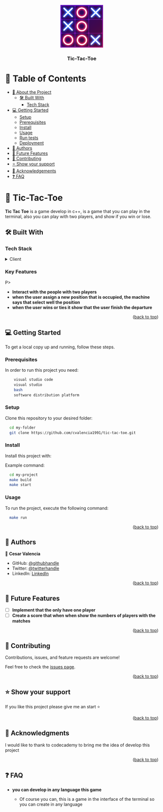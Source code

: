 <div align="center">

  <img src="./tictactoe.png" alt="logo" width="140"  height="auto" />
  <br/>

  <h3><b>Tic-Tac-Toe</b></h3>

</div>


# 📗 Table of Contents

- [📖 About the Project](#about-project)
  - [🛠 Built With](#built-with)
    - [Tech Stack](#tech-stack)
- [💻 Getting Started](#getting-started)
  - [Setup](#setup)
  - [Prerequisites](#prerequisites)
  - [Install](#install)
  - [Usage](#usage)
  - [Run tests](#run-tests)
  - [Deployment](#triangular_flag_on_post-deployment)
- [👥 Authors](#authors)
- [🔭 Future Features](#future-features)
- [🤝 Contributing](#contributing)
- [⭐️ Show your support](#support)
- [🙏 Acknowledgements](#acknowledgements)
- [❓ FAQ](#faq)

# 📖 Tic-Tac-Toe <a name="about-project"></a>

**Tic Tac Toe** is a game develop in c++, is a game that you can play in the terminal, also you can play with two players, and show if you win or lose.

## 🛠 Built With <a name="built-with"></a>

### Tech Stack <a name="tech-stack"></a>

<details>
  <summary>Client</summary>
  <ul>
    <li><a href="https://cplusplus.com/">c++</a></li>
  </ul>
</details>

### Key Features <a name="key-features"></a>


P> 
- **Interact with the people with two players**
- **when the user assign a new position that is occupied, the machine says that select well the position**
- **when the user wins or ties it show that the user finish the departure**

<p align="right">(<a href="#readme-top">back to top</a>)</p>

## 💻 Getting Started <a name="getting-started"></a>


To get a local copy up and running, follow these steps.

### Prerequisites

In order to run this project you need:


```sh
    visual studio code 
    visual studio 
    bash 
    software distribution platform 
```

### Setup

Clone this repository to your desired folder:


```sh
  cd my-folder
  git clone https://github.com/cvalencia1991/tic-tac-toe.git
```

### Install

Install this project with:

Example command:

```sh
  cd my-project
  make build 
  make start
```

### Usage

To run the project, execute the following command:


```sh
  make run
```

<p align="right">(<a href="#readme-top">back to top</a>)</p>


## 👥 Authors <a name="authors"></a>

👤 **Cesar Valencia**

- GitHub: [@githubhandle](https://github.com/cvalencia1991)
- Twitter: [@twitterhandle](https://www.linkedin.com/in/cesar-valencia-aguilar/)
- LinkedIn: [LinkedIn](https://www.linkedin.com/in/cesar-valencia-aguilar/)

<p align="right">(<a href="#readme-top">back to top</a>)</p>


## 🔭 Future Features <a name="future-features"></a>

- [ ] **Implement that the only have one player**
- [ ] **Create a score that when when show the numbers of players with the matches**

<p align="right">(<a href="#readme-top">back to top</a>)</p>


## 🤝 Contributing <a name="contributing"></a>

Contributions, issues, and feature requests are welcome!

Feel free to check the [issues page](https://github.com/cvalencia1991/tic-tac-toe/issues).

<p align="right">(<a href="#readme-top">back to top</a>)</p>


## ⭐️ Show your support <a name="support"></a>

If you like this project please give me an start ⭐️ 

<p align="right">(<a href="#readme-top">back to top</a>)</p>

## 🙏 Acknowledgments <a name="acknowledgements"></a>

I would like to thank to codecademy to bring me the idea of develop this project

<p align="right">(<a href="#readme-top">back to top</a>)</p>

## ❓ FAQ <a name="faq"></a>

- **you can develop in any language this game**

  - Of course you can, this is a game in the interface of the terminal so you can create in any language 
